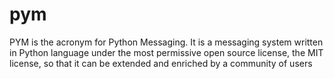 # pym
PYM is the acronym for Python Messaging. It is a messaging system written in Python language under the most permissive open source license, the MIT license, so that it can be extended and enriched by a community of users
